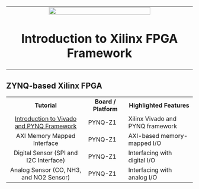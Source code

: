 <table border-spacing: 0px; width="100%"; align="center">
 <tr width="100%">
    <td align="center"><img src="https://upload.wikimedia.org/wikipedia/commons/c/cb/Xilinx_logo.svg" width="75%"/><h1>Introduction to Xilinx FPGA Framework</h1>
    </td>
 </tr>
</table>


## ZYNQ-based Xilinx FPGA

 <table style="width:100%" align="center">
 <tr>
 <td align="center"><b>Tutorial</b>
 <td align="center"><b>Board / Platform</b>
 <td align="center"><b>Highlighted Features</b>
 </tr>
 <tr>
 <td align="center"><a href="https://github.com/kaistseed/intro-to-xilinx-fpga/tree/main/01-intro-to-vivado-and-pynq">Introduction to Vivado and PYNQ Framework</a></td>
 <td>PYNQ-Z1</td>
 <td>Xilinx Vivado and PYNQ framework</td>
 </tr>
 <tr>
 <td align="center">AXI Memory Mapped Interface</a></td>
 <td>PYNQ-Z1</td>
 <td>AXI-based memory-mapped I/O</td>
 </tr>
 <tr>
 <td align="center">Digital Sensor (SPI and I2C Interface)</a></td>
 <td>PYNQ-Z1</td>
 <td>Interfacing with digital I/O</td>
 </tr>
 <tr>
 <td align="center">Analog Sensor (CO, NH3, and NO2 Sensor)</a></td>
 <td>PYNQ-Z1</td>
 <td>Interfacing with analog I/O</td>
 </tr>
 <tr>
 </table>
